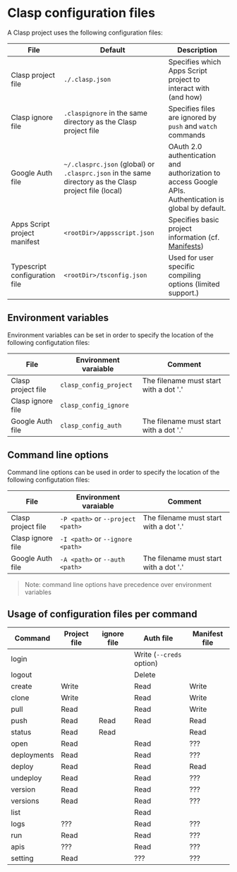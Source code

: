# Clasp configuration files

A Clasp project uses the following configuration files:

File | Default | Description
--- | --- | ---
Clasp project file | `./.clasp.json` | Specifies which Apps Script project to interact with (and how)
Clasp ignore file | `.claspignore` in the same directory as the Clasp project file | Specifies files are ignored by `push` and `watch` commands
Google Auth file | `~/.clasprc.json` (global) or `.clasprc.json` in the same directory as the Clasp project file (local) | OAuth 2.0 authentication and authorization to access Google APIs. Authentication is global by default.
Apps Script project manifest | `<rootDir>/appsscript.json` | Specifies basic project information (cf. [Manifests](https://developers.google.com/apps-script/concepts/manifests))
Typescript configuration file | `<rootDir>/tsconfig.json` | Used for user specific compiling options (limited support.)

## Environment variables

Environment variables can be set in order to specify the location of the following configutation files:

File | Environment varaiable | Comment
--- | --- | ---
Clasp project file | `clasp_config_project` | The filename must start with a dot '.'
Clasp ignore file | `clasp_config_ignore` |
Google Auth file | `clasp_config_auth` | The filename must start with a dot '.'

## Command line options

Command line options can be used in order to specify the location of the following configutation files:

File | Environment varaiable | Comment
--- | --- | ---
Clasp project file | `-P <path>` or `--project <path>` | The filename must start with a dot '.'
Clasp ignore file | `-I <path>` or `--ignore <path>` |
Google Auth file | `-A <path>` or `--auth <path>` | The filename must start with a dot '.'

> Note: command line options have precedence over environment variables

## Usage of configuration files per command

Command | Project file | ignore file | Auth file | Manifest file
--- | --- | --- | --- | ---
login | | | Write (`--creds` option) |
logout | | | Delete |
create | Write | | Read | Write
clone | Write | | Read | Write
pull | Read | | Read | Write
push | Read | Read | Read | Read
status | Read | Read | | Read
open | Read | | Read | ???
deployments | Read | | Read | ???
deploy | Read | | Read | Read
undeploy | Read | | Read | ???
version | Read | | Read | ???
versions | Read | | Read | ???
list | | | Read |
logs | ??? | | Read | ???
run | Read | | Read | ???
apis | ??? | | Read | ???
setting | Read | | ??? | ???
